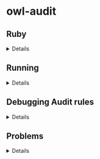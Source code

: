# owl-audit

## Ruby

<details>
<summary>Details</summary>

The audit framework was originally written in jRuby 1.7

To install:

1) Create a file: `~/.rvmrc` with the following:

```
rvm_silence_path_mismatch_check_flag=1
rvm_ignore_gemsets_flag=1
```

2) Install RVM

```zsh
curl -sSL https://get.rvm.io | bash -s stable --ruby=jruby-1.7 --without-gems="gem-wrappers rubygems-bundler rake bundler"
```

3) Update `~/.zshrc`

```zsh
export PATH="$PATH:$HOME/.rvm/bin"
source $HOME/.rvm/scripts/rvm
```

4) Select jRuby 1.7.27

```zsh
rvm use jruby-1.7.27
```

</details>

## Running

<details>
<summary>Details</summary>

1) Load Fuseki

  - Start fuseki
  - Load OML data (eg., use the firesat-example, execute the gradle task `omlLoad`)

2) Get list of IRIs

    ```sparql
    select distinct ?iri where { 
      graph ?graph {} 
      BIND (str(?graph) AS ?iri)
    } order by ?iri
    ```
  
  Save the output as [iris.list](example/iris.list)

3) Run Audits

    Build the library (`./gradlew owl-audit:build`) then invoke the jar file like this:
  
    ```
    java -jar <path to owl-audit-<version>.jar --help
    ```
  
    Alternatively, run the audits from "source" after setting up the Ruby environment as follows:
    
    ```
    cd owl-audit
    export RUBYLIB=`pwd`/src/main/resources/audit-framework:`pwd`/src/main/resources/rubygems/logger-application-0.0.2/lib
    ```

4) Examples

  <details>
  <summary>audits/bundle</summary>
  
  ```
  ./src/main/resources/audit-framework/tools/run-audits-jena-cli \
      --host localhost \
      --port 3030 \
      --dataset firesat \
      --audit-tree `pwd`/example/audits/bundle \
      --iri-file `pwd`/example/iris.list \
      --prefix-file `pwd`/example/prefixes.yaml \
      --output-file `pwd`/example/results/test-bundle.xml
  ```
  
  
  See [example/results/test-bundle.xml](example/results/test-bundle.xml)
  
  </details>
  
  
  <details>
  <summary>audits/non-recurring</summary>
  
  
  ```
  ./src/main/resources/audit-framework/tools/run-audits-jena-cli \
      --host localhost \
      --port 3030 \
      --dataset firesat \
      --audit-tree `pwd`/example/audits/non-recurring \
      --iri-file `pwd`/example/iris.list \
      --prefix-file `pwd`/example/prefixes.yaml \
      --output-file `pwd`/example/results/test-non-recurring.xml
  ```
  
  See [example/results/test-non-recurring.xml](example/results/test-non-recurring.xml)
  
  </details>
  
  
  <details>
  <summary>audits/group/special</summary>
  
  ```
  ./src/main/resources/audit-framework/tools/run-audits-jena-cli \
      --host localhost \
      --port 3030 \
      --dataset firesat \
      --audit-tree `pwd`/exammple/audits/group/special \
      --iri-file `pwd`/example/iris.list \
      --prefix-file `pwd`/example/prefixes.yaml \
      --output-file `pwd`/example/results/test-group-special.xml
  ```
  
  See [example/results/test-group-special.xml](example/results/test-group-special.xml)
  
  </details>
  
  
  <details>
  <summary>audits/group/all/other</summary>
  
  ```
  ./src/main/resources/audit-framework/tools/run-audits-jena-cli \
      --host localhost \
      --port 3030 \
      --dataset firesat \
      --audit-tree `pwd`/example/audits/group/all/other \
      --iri-file `pwd`/example/iris.list \
      --prefix-file `pwd`/example/prefixes.yaml \
      --output-file `pwd`/example/results/test-group-all-other.xml
  F, [2020-12-01 12:01:16 #2879080] FATAL -- run-audits-jena: Detected an exception. Stopping ... 
  Exception Occurred: undefined method `map' for nil:NilClass.
  Backtrace:
  - (erb):50:in `result'
  - org/jruby/RubyKernel.java:1079:in `eval'
  - /home/rouquette/.rvm/rubies/jruby-1.7.27/lib/ruby/1.9/erb.rb:838:in `result'
  - /opt/local/github.opencaesar/owl-tools/owl-audit/lib/Audit/JenaAudit.rb:75:in `run'
  - /opt/local/github.opencaesar/owl-tools/owl-audit/lib/Audit/JenaAudit.rb:175:in `start'
  - org/jruby/RubyKernel.java:1479:in `loop'
  - /opt/local/github.opencaesar/owl-tools/owl-audit/lib/Audit/JenaAudit.rb:171:in `start' (RuntimeError)
  /opt/local/github.opencaesar/owl-tools/owl-audit/lib/Audit/JenaAudit.rb:179:in `start'
  org/jruby/RubyKernel.java:1479:in `loop'
  /opt/local/github.opencaesar/owl-tools/owl-audit/lib/Audit/JenaAudit.rb:171:in `start'
  ```
  
  </details>
  
  
  <details>
  <summary>audits/group/all/no-embedding</summary>
  
  ```
  ./src/main/resources/audit-framework/tools/run-audits-jena-cli \
      --host localhost \
      --port 3030 \
      --dataset firesat \
      --audit-tree `pwd`/example/audits/group/all/no-embedding \
      --iri-file `pwd`/example/iris.list \
      --prefix-file `pwd`/example/prefixes.yaml \
      --output-file `pwd`/example/results/test-group-all-no-embedding.xml
  .
  F, [2020-12-01 12:02:09 #2879610] FATAL -- run-audits-jena: Detected an exception. Stopping ... 
  Exception Occurred: Line 869, column 66: Unresolved prefixed name: owl2-mof2-backbone:topReifiedStructuredDataPropertySource.
  Backtrace:
  - com.hp.hpl.jena.sparql.lang.ParserBase.throwParseException(com/hp/hpl/jena/sparql/lang/ParserBase.java:661)
  - com.hp.hpl.jena.sparql.lang.ParserBase.resolvePName(com/hp/hpl/jena/sparql/lang/ParserBase.java:274)
  - com.hp.hpl.jena.sparql.lang.sparql_11.SPARQLParser11.PrefixedName(com/hp/hpl/jena/sparql/lang/sparql_11/SPARQLParser11.java:4888)
  - com.hp.hpl.jena.sparql.lang.sparql_11.SPARQLParser11.iri(com/hp/hpl/jena/sparql/lang/sparql_11/SPARQLParser11.java:4872)
  - com.hp.hpl.jena.sparql.lang.sparql_11.SPARQLParser11.GraphTerm(com/hp/hpl/jena/sparql/lang/sparql_11/SPARQLParser11.java:3389)
  - com.hp.hpl.jena.sparql.lang.sparql_11.SPARQLParser11.VarOrTerm(com/hp/hpl/jena/sparql/lang/sparql_11/SPARQLParser11.java:3331)
  - com.hp.hpl.jena.sparql.lang.sparql_11.SPARQLParser11.GraphNodePath(com/hp/hpl/jena/sparql/lang/sparql_11/SPARQLParser11.java:3287)
  - com.hp.hpl.jena.sparql.lang.sparql_11.SPARQLParser11.ObjectPath(com/hp/hpl/jena/sparql/lang/sparql_11/SPARQLParser11.java:2793)
  - com.hp.hpl.jena.sparql.lang.sparql_11.SPARQLParser11.ObjectListPath(com/hp/hpl/jena/sparql/lang/sparql_11/SPARQLParser11.java:2774)
  - com.hp.hpl.jena.sparql.lang.sparql_11.SPARQLParser11.PropertyListPathNotEmpty(com/hp/hpl/jena/sparql/lang/sparql_11/SPARQLParser11.java:2705)
  - com.hp.hpl.jena.sparql.lang.sparql_11.SPARQLParser11.TriplesSameSubjectPath(com/hp/hpl/jena/sparql/lang/sparql_11/SPARQLParser11.java:2649)
  - com.hp.hpl.jena.sparql.lang.sparql_11.SPARQLParser11.TriplesBlock(com/hp/hpl/jena/sparql/lang/sparql_11/SPARQLParser11.java:1819)
  - com.hp.hpl.jena.sparql.lang.sparql_11.SPARQLParser11.GroupGraphPatternSub(com/hp/hpl/jena/sparql/lang/sparql_11/SPARQLParser11.java:1740)
  - com.hp.hpl.jena.sparql.lang.sparql_11.SPARQLParser11.GroupGraphPattern(com/hp/hpl/jena/sparql/lang/sparql_11/SPARQLParser11.java:1702)
  - com.hp.hpl.jena.sparql.lang.sparql_11.SPARQLParser11.ExistsFunc(com/hp/hpl/jena/sparql/lang/sparql_11/SPARQLParser11.java:4412)
  - com.hp.hpl.jena.sparql.lang.sparql_11.SPARQLParser11.BuiltInCall(com/hp/hpl/jena/sparql/lang/sparql_11/SPARQLParser11.java:4329)
  - com.hp.hpl.jena.sparql.lang.sparql_11.SPARQLParser11.PrimaryExpression(com/hp/hpl/jena/sparql/lang/sparql_11/SPARQLParser11.java:3881)
  - com.hp.hpl.jena.sparql.lang.sparql_11.SPARQLParser11.UnaryExpression(com/hp/hpl/jena/sparql/lang/sparql_11/SPARQLParser11.java:3802)
  - com.hp.hpl.jena.sparql.lang.sparql_11.SPARQLParser11.MultiplicativeExpression(com/hp/hpl/jena/sparql/lang/sparql_11/SPARQLParser11.java:3669)
  - com.hp.hpl.jena.sparql.lang.sparql_11.SPARQLParser11.AdditiveExpression(com/hp/hpl/jena/sparql/lang/sparql_11/SPARQLParser11.java:3567)
  - com.hp.hpl.jena.sparql.lang.sparql_11.SPARQLParser11.NumericExpression(com/hp/hpl/jena/sparql/lang/sparql_11/SPARQLParser11.java:3560)
  - com.hp.hpl.jena.sparql.lang.sparql_11.SPARQLParser11.RelationalExpression(com/hp/hpl/jena/sparql/lang/sparql_11/SPARQLParser11.java:3492)
  - com.hp.hpl.jena.sparql.lang.sparql_11.SPARQLParser11.ValueLogical(com/hp/hpl/jena/sparql/lang/sparql_11/SPARQLParser11.java:3485)
  - com.hp.hpl.jena.sparql.lang.sparql_11.SPARQLParser11.ConditionalAndExpression(com/hp/hpl/jena/sparql/lang/sparql_11/SPARQLParser11.java:3476)
  - com.hp.hpl.jena.sparql.lang.sparql_11.SPARQLParser11.ConditionalOrExpression(com/hp/hpl/jena/sparql/lang/sparql_11/SPARQLParser11.java:3443)
  - com.hp.hpl.jena.sparql.lang.sparql_11.SPARQLParser11.Expression(com/hp/hpl/jena/sparql/lang/sparql_11/SPARQLParser11.java:3436)
  - com.hp.hpl.jena.sparql.lang.sparql_11.SPARQLParser11.Bind(com/hp/hpl/jena/sparql/lang/sparql_11/SPARQLParser11.java:1945)
  - com.hp.hpl.jena.sparql.lang.sparql_11.SPARQLParser11.GraphPatternNotTriples(com/hp/hpl/jena/sparql/lang/sparql_11/SPARQLParser11.java:1891)
  - com.hp.hpl.jena.sparql.lang.sparql_11.SPARQLParser11.GroupGraphPatternSub(com/hp/hpl/jena/sparql/lang/sparql_11/SPARQLParser11.java:1765)
  - com.hp.hpl.jena.sparql.lang.sparql_11.SPARQLParser11.GroupGraphPattern(com/hp/hpl/jena/sparql/lang/sparql_11/SPARQLParser11.java:1702)
  - com.hp.hpl.jena.sparql.lang.sparql_11.SPARQLParser11.WhereClause(com/hp/hpl/jena/sparql/lang/sparql_11/SPARQLParser11.java:446)
  - com.hp.hpl.jena.sparql.lang.sparql_11.SPARQLParser11.SelectQuery(com/hp/hpl/jena/sparql/lang/sparql_11/SPARQLParser11.java:134)
  - com.hp.hpl.jena.sparql.lang.sparql_11.SPARQLParser11.Query(com/hp/hpl/jena/sparql/lang/sparql_11/SPARQLParser11.java:50)
  - com.hp.hpl.jena.sparql.lang.sparql_11.SPARQLParser11.QueryUnit(com/hp/hpl/jena/sparql/lang/sparql_11/SPARQLParser11.java:41)
  - com.hp.hpl.jena.sparql.lang.ParserSPARQL11$1.exec(com/hp/hpl/jena/sparql/lang/ParserSPARQL11.java:49)
  - com.hp.hpl.jena.sparql.lang.ParserSPARQL11.perform(com/hp/hpl/jena/sparql/lang/ParserSPARQL11.java:98)
  - com.hp.hpl.jena.sparql.lang.ParserSPARQL11.parse$(com/hp/hpl/jena/sparql/lang/ParserSPARQL11.java:53)
  - com.hp.hpl.jena.sparql.lang.SPARQLParser.parse(com/hp/hpl/jena/sparql/lang/SPARQLParser.java:37)
  - com.hp.hpl.jena.query.QueryFactory.parse(com/hp/hpl/jena/query/QueryFactory.java:156)
  - com.hp.hpl.jena.query.QueryFactory.create(com/hp/hpl/jena/query/QueryFactory.java:79)
  - com.hp.hpl.jena.query.QueryFactory.create(com/hp/hpl/jena/query/QueryFactory.java:52)
  - com.hp.hpl.jena.query.QueryFactory.create(com/hp/hpl/jena/query/QueryFactory.java:40)
  - com.hp.hpl.jena.query.ParameterizedSparqlString.asQuery(com/hp/hpl/jena/query/ParameterizedSparqlString.java:1384)
  - jdk.internal.reflect.DelegatingMethodAccessorImpl.invoke(jdk/internal/reflect/DelegatingMethodAccessorImpl.java:43)
  - java.lang.reflect.Method.invoke(java/lang/reflect/Method.java:566)
  
  ```
  
  </details>

</details>

## Debugging Audit rules

<details>
<summary>Details</summary>

Suppose audits are executed like this:

```
java -jar <path>/owl-audit-<version>.jar \
  --host localhost \
  --port 3030 \
  --dataset firesat \
  --audit-tree ./example/audits/bundle \
  --iri-file ./exampleiris.list \
  --prefix-file ./exampleprefixes.yaml \
  --output-file ./example/results/tests.xml 
```

To debug the Audit rules, execute with the `--debug` option and save the output to a log file:

```
java -jar <path>/owl-audit-<version>.jar \
  --host localhost \
  --port 3030 \
  --dataset firesat \
  --audit-tree ./example/audits/bundle \
  --iri-file ./example/iris.list \
  --prefix-file ./example/prefixes.yaml \
  --output-file ./example/results/tests.xml \
  --debug > ./build/tests.log 2>&1
```

The log file, `./build/tests.log`, will show multiple sequences of the following:

- A separating log entry of `=` signs.
- The SPARQL endpoint.
- The SPARQL query.
- Log entries for each solution.

For example:

```
D, [2020-12-06 15:04:26 #584063] DEBUG -- run-audits-jena.rb: ===============
D, [2020-12-06 15:04:26 #584063] DEBUG -- run-audits-jena.rb: SPARQL endpoint: http://localhost:3030/firesat
D, [2020-12-06 15:04:26 #584063] DEBUG -- run-audits-jena.rb: SPARQL query:
SELECT  ?imported
FROM <http://imce.jpl.nasa.gov/discipline/fse/assemblies>
WHERE
  { <http://imce.jpl.nasa.gov/discipline/fse/assemblies> <http://www.w3.org/2002/07/owl#imports> ?imported }

D, [2020-12-06 15:04:26 #584063] DEBUG -- run-audits-jena.rb: solution: ( ?imported = <http://imce.jpl.nasa.gov/discipline/fse/fse> )
```

The SPARQL query shown in the log corresponds to the expansion of the DSL audit query.
Copying the SPARQL query and pasting it in a Fuseki web interface facilitates debugging 
the logic of a DSL audit query.

</details>

## Problems

<details>
<summary>Details</summary>

- Missing Ruby gem for `zip` 

  Which version is compatible with jRuby-1.7?
  https://github.com/rubyzip/rubyzip/releases
  
  For example, rubyzip-1.1.7 requires jRuby >= 1.9.2
  
  Without `zip`, we cannot use the option `--report` that would
  create a zip file.
  
- The option `--audit-dir` seems ineffective but `--audit-tree` seems to work.
  
  
</details>
